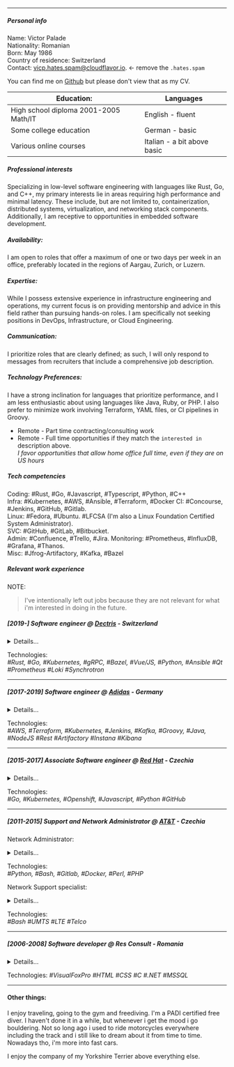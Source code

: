 
---
##### Personal info

Name: Victor Palade  
Nationality: Romanian  
Born: May 1986  
Country of residence: Switzerland  
Contact: vicp.hates.spam@cloudflavor.io. <- remove the `.hates.spam`  

You can find me on [Github](https://github.com/pi-victor) but please don't
view that as my CV.

| Education:  | Languages |
|-------------|-----------|
| High school diploma 2001-2005 Math/IT  | English - fluent|
| Some college education | German - basic |
| Various online courses | Italian - a bit above basic |

##### Professional interests

Specializing in low-level software engineering with languages like Rust, Go,
and C++, my primary interests lie in areas requiring high performance and
minimal latency. These include, but are not limited to, containerization,
distributed systems, virtualization, and networking stack components.
Additionally, I am receptive to opportunities in embedded software
development.

##### Availability:

I am open to roles that offer a maximum of one or two days per week in an
office, preferably located in the regions of Aargau, Zurich, or Luzern.

##### Expertise:

While I possess extensive experience in infrastructure engineering and
operations, my current focus is on providing mentorship and advice in this
field rather than pursuing hands-on roles. I am specifically not seeking
positions in DevOps, Infrastructure, or Cloud Engineering.

##### Communication:

I prioritize roles that are clearly defined; as such, I will only respond to
messages from recruiters that include a comprehensive job description.

##### Technology Preferences:

I have a strong inclination for languages that prioritize performance, and I
am less enthusiastic about using languages like Java, Ruby, or PHP. I also
prefer to minimize work involving Terraform, YAML files, or CI pipelines in
Groovy.


* Remote - Part time contracting/consulting work 
* Remote - Full time opportunities if they match the `interested in`
  description above.  
*I favor opportunities that allow home office full time, even if they are on US hours*


##### Tech competencies

Coding: #Rust, #Go, #Javascript, #Typescript, #Python, #C++  
Infra: #Kubernetes, #AWS, #Ansible, #Terraform, #Docker 
CI: #Concourse, #Jenkins, #GitHub, #Gitlab.  
Linux: #Fedora, #Ubuntu. #LFCSA (I'm also a Linux Foundation Certified System Administrator).  
SVC: #GitHub, #GitLab, #Bitbucket.  
Admin: #Confluence, #Trello, #Jira. 
Monitoring: #Prometheus, #InfluxDB, #Grafana, #Thanos.  
Misc: #Jfrog-Artifactory, #Kafka, #Bazel  

##### Relevant work experience

NOTE: 
> I've intentionally left out jobs because they are not relevant for what
> i'm interested in doing in the future. 

##### [2019-] Software engineer @ [Dectris](https://dectris.com) - Switzerland

<details>
  <summary>Details...</summary>
  Responsibilities include development and maintenance of update systems for detectors, using technologies such as Rust, Go, and Kubernetes. Additionally, I have contributed to in-house UI development with Vue, next-generation viewer design for image analysis, and release pipeline maintenance. Occasionally, I refactor legacy systems for improved efficiency.
</details>

Technologies:  
*#Rust, #Go, #Kubernetes, #gRPC, #Bazel, #Vue/JS, #Python, #Ansible #Qt* 
*#Prometheus #Loki #Synchrotron*

---

##### [2017-2019] Software engineer @ [Adidas](https://adidas.com) - Germany

<details>
  <summary>Details...</summary>
  In my role, I designed and implemented AWS architecture for adidas ecom
  platform using Terraform. I also created and implemented Continuous
  Integration (CI) pipelines utilizing Jenkins and AWS. Additionally, I
  maintained Java and NodeJS services on Kubernetes with Kafka integration.
</details>

Technologies:  
*#AWS, #Terraform, #Kubernetes, #Jenkins, #Kafka, #Groovy, #Java, #NodeJS*
*#Rest #Artifactory #Instana #Kibana*

---

##### [2015-2017] Associate Software engineer @ [Red Hat](https://redhat.com) - Czechia

<details>
  <summary>Details...</summary>
  As a member of the Developer Experience team, my primary responsibility was to
  enhance features and resolve issues in OpenShift's build system, which is
  specifically designed for developers and streamlining DevOps. I was also
  responsible for maintaining some of the "Getting started" examples, including
  nodejs and django, among others. Additionally, I contributed to the team's
  primary build application, source-to-image, and created documentation to
  support the team's efforts.
</details>

Technologies:  
*#Go, #Kubernetes, #Openshift, #Javascript, #Python #GitHub*

---

##### [2011-2015] Support and Network Administrator @ [AT&T](https://att.com) - Czechia

Network Administrator:

<details>
  <summary>Details...</summary>
  My primary responsibilities involved monitoring data services, data
  accelerators, API gateways, MMS, and prepaid platforms, with a focus on
  troubleshooting application-related issues, provisioning, service validation,
  and upgrading software for Ericsson MSP (Multi Service Proxy). Additionally, I
  attended courses on the latest LTE technologies, including RAN and Core
  network elements. In a secondary role, I wrote scripts for our monitoring
  solution and maintained some limited Dockerized infrastructure applications
  for our team. I also updated parts of the monitoring system for legacy
  platforms with high data traffic. Finally, I created documentation for
  server-side configuration and setup using Confluence.
</details>

Technologies:  
*#Python, #Bash, #Gitlab, #Docker, #Perl, #PHP*


Network Support specialist: 

<details>
  <summary>Details...</summary>
  I was responsible for documenting changes before and after vendor work on
  BTS/NodeB/eNodeB sites. I utilized MoShell scripting to extract KPIs, RSSIs,
  and VSWR information from a vendor framework for Ericsson UMTS and LTE cell
  sites. In addition, I developed a newsletter using WordPress and created
  comprehensive documentation on how to handle web interfaces for
  Nokia/ALU/Siemens/Ericsson/Nortel hardware with Confluence. As part of my
  professional development, I attended courses on GSM/UMTS/LTE technologies from
  vendors including Alcatel-Lucent, Nokia, Siemens, Nortel, and Ericsson.
</details>

Technologies:  
*#Bash #UMTS #LTE #Telco*

---

##### [2006-2008] Software developer @ Res Consult - Romania

<details>
  <summary>Details...</summary>
  Development of accounting, web and insurance solutions for medium and small
  companies, with technologies such as Visual FoxPro, MSSQL, HTML, etc.
</details>

Technologies:
*#VisualFoxPro #HTML #CSS #C #.NET #MSSQL*

---

#### Other things:

I enjoy traveling, going to the gym and freediving. I'm a PADI certified free
diver. I haven't done it in a while, but whenever i get the mood i go
bouldering. Not so long ago i used to ride motorcycles everywhere including
the track and i still like to dream about it from time to time. Nowadays tho,
i'm more into fast cars.

I enjoy the company of my Yorkshire Terrier above everything else.